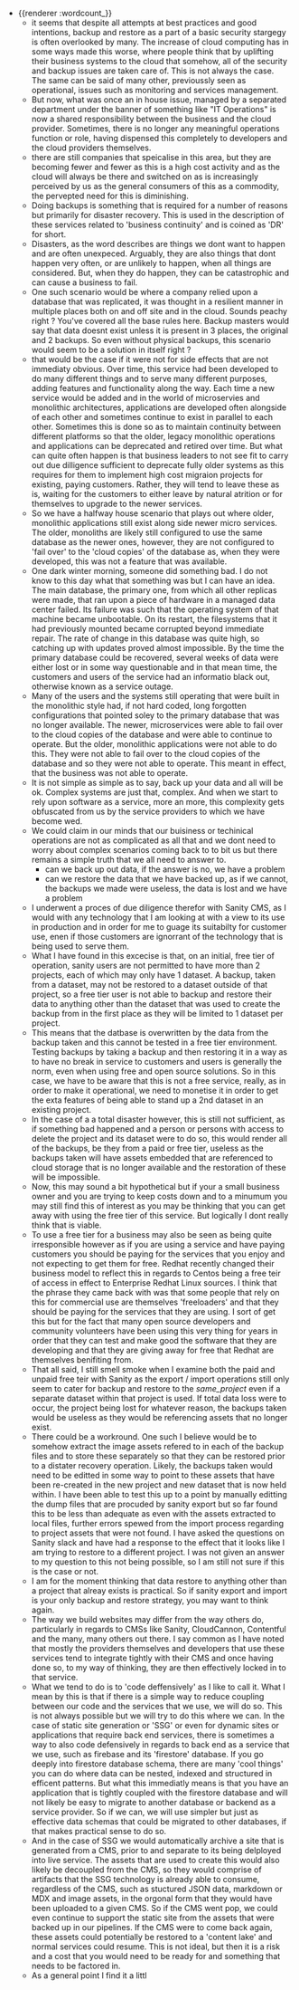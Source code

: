 - {{renderer :wordcount_}}
	- it seems that despite all attempts at best practices and good intentions, backup and restore as a part of a basic security stargegy is often overlooked by many. The increase of cloud computing has in some ways made this worse, where people think that by uplifting their business systems to the cloud that somehow, all of the security and backup issues are taken care of. This is not always the case. The same can be said of many other, previoussly seen as operational, issues such as monitoring and services management.
	- But now, what was once an in house issue, managed by a separated department under the banner of something like "IT Operations" is now a shared responsibility between the business and the cloud provider. Sometimes, there is no longer any meaningful operations function or role, having dispensed this completely to developers and the cloud providers themselves.
	- there are still companies that speicalise in this area, but they are becoming fewer and fewer as this is a high cost activity and as the cloud will always be there and switched on as is increasingly perceived by us as the general consumers of this as a commodity, the pervepted need for this is diminishing.
	- Doing backups is something that is required for a number of reasons but primarily for disaster recovery. This is used in the description of these services related to 'business continuity' and is coined as 'DR' for short.
	- Disasters, as the word describes are things we dont want to happen and are often unexpeced. Arguably, they are also things that dont happen very often, or are unlikely to happen, when all things are considered. But, when they do happen, they can be catastrophic and can cause a business to fail.
	- One such scenario would be where a company relied upon a database that was replicated, it was thought in a resilient manner in multiple places both on and off site and in the cloud. Sounds peachy right ? You've covered all the base rules here. Backup masters would say that data doesnt exist unless it is present in 3 places, the original and 2 backups. So even without physical backups, this scenario would seem to be a solution in itself right ?
	- that would be the case if it were not for side effects that are not immediaty obvious. Over time, this service had been developed to do many different things and to serve many different purposes, adding features and functionality along the way. Each time a new service would be added and in the world of microservies and monolithic architectures, applications are developed often alongside of each other and sometimes continue to exist in parallel to each other. Sometimes this is done so as to maintain continuity between different platforms so that the older, legacy monolithic operations and applications can be deprecated and retired over time. But what can quite often happen is that business leaders to not see fit to carry out due dilligence sufficient to deprecate fully older systems as this requires for them to implement high cost migraion projects for existing, paying customers. Rather, they will tend to leave these as is, waiting for the customers to either leave by natural atrition or for themselves to upgrade to the newer services.
	- So we have a halfway house scenario that plays out where older, monolithic applications still exist along side newer micro services. The older, monoliths are likely still configured to use the same database as the newer ones, however, they are not configured to 'fail over' to the 'cloud copies' of the database as, when they were developed, this was not a feature that was available.
	- One dark winter morning, someone did something bad. I do not know to this day what that something was but I can have an idea. The main database, the primary one, from which all other replicas were made, that ran upon a piece of hardware in a managed data center failed. Its failure was such that the operating system of that machine became unbootable. On its restart, the filesystems that it had previously mounted became corrupted beyond immediate repair. The rate of change in this database was quite high, so catching up with updates proved almost impossible. By the time the primary database could be recovered, several weeks of data were either lost or in some way questionable and in that mean time, the customers and users of the service had an informatio black out, otherwise known as a service outage.
	- Many of the users and the systems still operating that were built in the monolithic style had, if not hard coded, long forgotten configurations that pointed soley to the primary database that was no longer available. The newer, microservices were able to fail over to the cloud copies of the database and were able to continue to operate. But the older, monolithic applications were not able to do this. They were not able to fail over to the cloud copies of the database and so they were not able to operate. This meant in effect, that the business was not able to operate.
	- It is not simple as simple as to say, back up your data and all will be ok. Complex systems are just that, complex. And when we start to rely upon software as a service, more an more, this complexity gets obfuscated from us by the service providers to which we have become wed.
	- We could claim in our minds that our buisiness or techinical operations are not as complicated as all that and we dont need to worry about complex scenarios coming back to to bit us but there remains a simple truth that we all need to answer to.
		- can we back up out data, if the answer is no, we have a problem
		- can we restore the data that we have backed up, as if we cannot, the backups we made were useless, the data is lost and we have a problem
	- I underwent a proces of due diligence therefor with Sanity CMS, as I would with any technology that I am looking at with a view to its use in production and in order for me to guage its suitabilty for customer use, enen if those customers are ignorrant of the technology that is being used to serve them.
	- What I have found in this excecise is that, on an initial, free tier of operation, sanity users are not permitted to have more than 2 projects, each of which may only have 1 dataset. A backup, taken from a dataset, may not be restored to a dataset outside of that project, so a free tier user is not able to backup and restore their data to anything other than the dataset that was used to create the backup from in the first place as they will be limited to 1 dataset per project.
	- This means that the datbase is overwritten by the data from the backup taken and this cannot be tested in a free tier environment. Testing backups by taking a backup and then restoring it in a way as to have no break in service to customers and users is generally the norm, even when using free and open source solutions. So in this case, we have to be aware that this is not a free service, really, as in order to make it operational, we need to monetise it in order to get the exta features of being able to stand up a 2nd dataset in an existing project.
	- In the case of a a total disaster however, this is still not sufficient, as if something bad happened and a person or persons with access to delete the project and its dataset were to do so, this would render all of the backups, be they from a paid or free tier, useless as the backups taken will have assets embedded that are referenced to cloud storage that is no longer available and the restoration of these will be impossible.
	- Now, this may sound a bit hypothetical but if your a small business owner and you are trying to keep costs down and to a minumum you may still find this of interest as you may be thinking that you can get away with using the free tier of this service. But logically I dont really think that is viable.
	- To use a free tier for a business may also be seen as being quite irresponsible however as if you are using a service and have paying customers you should be paying for the services that you enjoy and not expecting to get them for free. Redhat recently changed their business model to reflect this in regards to Centos being a free teir of access in effect to Enterprise Redhat Linux sources. I think that the phrase they came back with was that some people that rely on this for commercial use are themselves 'freeloaders' and that they should be paying for the services that they are using. I sort of get this but for the fact that many open source developers and community volunteers have been using this very thing for years in order that they can test and make good the software that they are developing and that they are giving away for free that Redhat are themselves benifiting from.
	- That all said, I still smell smoke when I examine both the paid and unpaid free teir with Sanity as the export / import operations still only seem to cater for backup and restore to the _same_project_ even if a separate dataset within that project is used. If total data loss were to occur, the project being lost for whatever reason, the backups taken would be useless as they would be referencing assets that no longer exist.
	- There could be a workround. One such I believe would be to somehow extract the image assets refered to in each of the backup files and to store these separately so that they can be restored prior to a distater recovery operation. Likely, the backups taken would need to be editted in some way to point to these assets that have been re-created in the new project and new dataset that is now held within. I have been able to test this up to a point by manually editting the dump files that are procuded by sanity export but so far found this to be less than adequate as even with the assets extracted to local files, further errors spewed from the import process regarding to project assets that were not found. I have asked the questions on Sanity slack and have had a response to the effect that it looks like I am trying to restore to a different project. I was not given an answer to my question to this not being possible, so I am still not sure if this is the case or not.
	- I am for the moment thinking that data restore to anything other than a project that alreay exists is practical. So if sanity export and import is your only backup and restore strategy, you may want to think again.
	- The way we build websites may differ from the way others do, particularly in regards to CMSs like Sanity, CloudCannon, Contentful and the many, many others out there. I say common as I have noted that mostly the providers themselves and developers that use these services tend to integrate tightly with their CMS and once having done so, to my way of thinking, they are then effectively locked in to that service.
	- What we tend to do is to 'code deffensively' as I like to call it. What I mean by this is that if there is a simple way to reduce coupling between our code and the services that we use, we will do so. This is not always possible but we will try to do this where we can. In the case of static site generation or 'SSG' or even for dynamic sites or applications that require back end services, there is sometimes a way to also code defensively in regards to back end as a service that we use, such as firebase and its 'firestore' database. If you go deeply into firestore database schema, there are many 'cool things' you can do where data can be nested, indexed and structured in efficent patterns. But what this immediatly means is that you have an application that is tightly coupled with the firestore database and will not likely be easy to migrate to another database or backend as a service provider. So if we can, we will use simpler but just as effective data schemas that could be migrated to other databases, if that makes practical sense to do so.
	- And in the case of SSG we would automatically archive a site that is generated from a CMS, prior to and separate to its being delployed into live service. The assets that are used to create this would also likely be decoupled from the CMS, so they would comprise of artifacts that the SSG technology is already able to consume, regardless of the CMS, such as stuctured JSON data, markdown or MDX and image assets, in the orgonal form that they would have been uploaded to a given CMS. So if the CMS went pop, we could even continue to support the static site from the assets that were backed up in our pipelines. If the CMS were to come back again, these assets could potentially be restored to a 'content lake' and normal services could resume. This is not ideal, but then it is a risk and a cost that you would need to be ready for and something that needs to be factored in.
	- As a general point I find it a littl